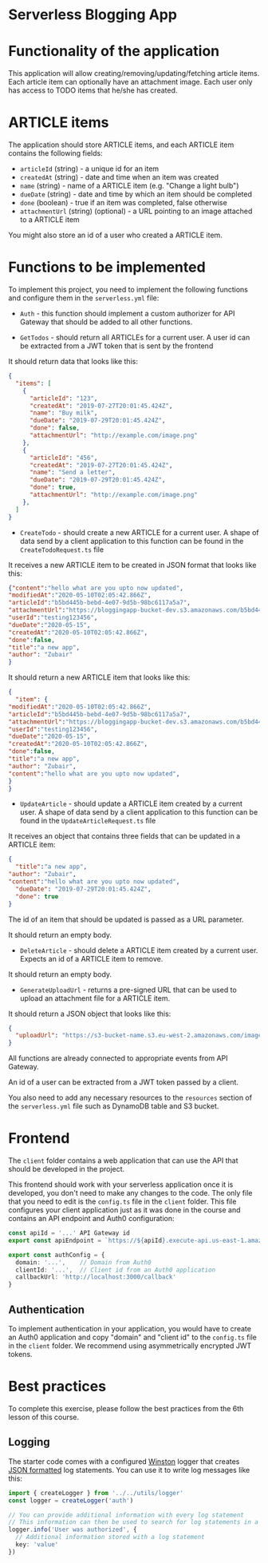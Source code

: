 # Serverless Blogging App


# Functionality of the application

This application will allow creating/removing/updating/fetching article items. Each article item can optionally have an attachment image. Each user only has access to TODO items that he/she has created.

# ARTICLE items

The application should store ARTICLE items, and each ARTICLE item contains the following fields:

* `articleId` (string) - a unique id for an item
* `createdAt` (string) - date and time when an item was created
* `name` (string) - name of a ARTICLE item (e.g. "Change a light bulb")
* `dueDate` (string) - date and time by which an item should be completed
* `done` (boolean) - true if an item was completed, false otherwise
* `attachmentUrl` (string) (optional) - a URL pointing to an image attached to a ARTICLE item

You might also store an id of a user who created a ARTICLE item.


# Functions to be implemented

To implement this project, you need to implement the following functions and configure them in the `serverless.yml` file:

* `Auth` - this function should implement a custom authorizer for API Gateway that should be added to all other functions.

* `GetTodos` - should return all ARTICLEs for a current user. A user id can be extracted from a JWT token that is sent by the frontend

It should return data that looks like this:

```json
{
  "items": [
    {
      "articleId": "123",
      "createdAt": "2019-07-27T20:01:45.424Z",
      "name": "Buy milk",
      "dueDate": "2019-07-29T20:01:45.424Z",
      "done": false,
      "attachmentUrl": "http://example.com/image.png"
    },
    {
      "articleId": "456",
      "createdAt": "2019-07-27T20:01:45.424Z",
      "name": "Send a letter",
      "dueDate": "2019-07-29T20:01:45.424Z",
      "done": true,
      "attachmentUrl": "http://example.com/image.png"
    },
  ]
}
```

* `CreateTodo` - should create a new ARTICLE for a current user. A shape of data send by a client application to this function can be found in the `CreateTodoRequest.ts` file

It receives a new ARTICLE item to be created in JSON format that looks like this:

```json
{"content":"hello what are you upto now updated",
"modifiedAt":"2020-05-10T02:05:42.866Z",
"articleId":"b5bd445b-bebd-4e07-9d5b-98bc6117a5a7",
"attachmentUrl":"https://bloggingapp-bucket-dev.s3.amazonaws.com/b5bd445b-bebd-4e07-9d5b-98bc6117a5a7",
"userId":"testing123456",
"dueDate":"2020-05-15",
"createdAt":"2020-05-10T02:05:42.866Z",
"done":false,
"title":"a new app",
"author": "Zubair"
}
```

It should return a new ARTICLE item that looks like this:

```json
{
  "item": {
"modifiedAt":"2020-05-10T02:05:42.866Z",
"articleId":"b5bd445b-bebd-4e07-9d5b-98bc6117a5a7",
"attachmentUrl":"https://bloggingapp-bucket-dev.s3.amazonaws.com/b5bd445b-bebd-4e07-9d5b-98bc6117a5a7",
"userId":"testing123456",
"dueDate":"2020-05-15",
"createdAt":"2020-05-10T02:05:42.866Z",
"done":false,
"title":"a new app",
"author": "Zubair",
"content":"hello what are you upto now updated",
}
}
```

* `UpdateArticle` - should update a ARTICLE item created by a current user. A shape of data send by a client application to this function can be found in the `UpdateArticleRequest.ts` file

It receives an object that contains three fields that can be updated in a ARTICLE item:

```json
{
  "title":"a new app",
"author": "Zubair",
"content":"hello what are you upto now updated",
  "dueDate": "2019-07-29T20:01:45.424Z",
  "done": true
}
```

The id of an item that should be updated is passed as a URL parameter.

It should return an empty body.

* `DeleteArticle` - should delete a ARTICLE item created by a current user. Expects an id of a ARTICLE item to remove.

It should return an empty body.

* `GenerateUploadUrl` - returns a pre-signed URL that can be used to upload an attachment file for a ARTICLE item.

It should return a JSON object that looks like this:

```json
{
  "uploadUrl": "https://s3-bucket-name.s3.eu-west-2.amazonaws.com/image.png"
}
```

All functions are already connected to appropriate events from API Gateway.

An id of a user can be extracted from a JWT token passed by a client.

You also need to add any necessary resources to the `resources` section of the `serverless.yml` file such as DynamoDB table and S3 bucket.


# Frontend

The `client` folder contains a web application that can use the API that should be developed in the project.

This frontend should work with your serverless application once it is developed, you don't need to make any changes to the code. The only file that you need to edit is the `config.ts` file in the `client` folder. This file configures your client application just as it was done in the course and contains an API endpoint and Auth0 configuration:

```ts
const apiId = '...' API Gateway id
export const apiEndpoint = `https://${apiId}.execute-api.us-east-1.amazonaws.com/dev`

export const authConfig = {
  domain: '...',    // Domain from Auth0
  clientId: '...',  // Client id from an Auth0 application
  callbackUrl: 'http://localhost:3000/callback'
}
```

## Authentication

To implement authentication in your application, you would have to create an Auth0 application and copy "domain" and "client id" to the `config.ts` file in the `client` folder. We recommend using asymmetrically encrypted JWT tokens.

# Best practices

To complete this exercise, please follow the best practices from the 6th lesson of this course.

## Logging

The starter code comes with a configured [Winston](https://github.com/winstonjs/winston) logger that creates [JSON formatted](https://stackify.com/what-is-structured-logging-and-why-developers-need-it/) log statements. You can use it to write log messages like this:

```ts
import { createLogger } from '../../utils/logger'
const logger = createLogger('auth')

// You can provide additional information with every log statement
// This information can then be used to search for log statements in a log storage system
logger.info('User was authorized', {
  // Additional information stored with a log statement
  key: 'value'
})
```


